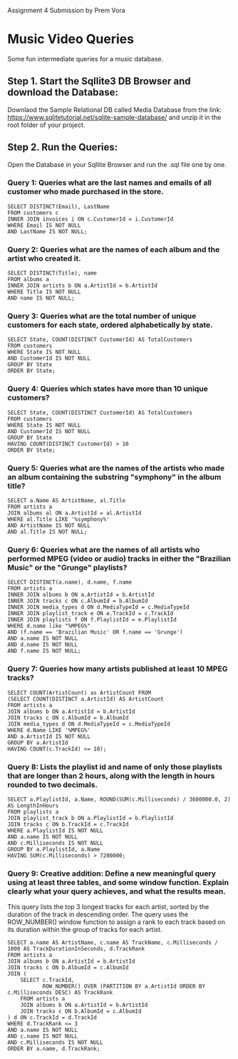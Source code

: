 Assignment 4 Submission by Prem Vora

# Music Video Queries

Some fun intermediate queries for a music database.

## Step 1. Start the Sqllite3 DB Browser and download the Database:

Downlaod the Sample Relational DB called Media Database from the link: https://www.sqlitetutorial.net/sqlite-sample-database/ 
and unzip it in the root folder of your project.

## Step 2. Run the Queries:

Open the Database in your Sqllite Browser and run the .sql file one by one.

### Query 1: Queries what are the last names and emails of all customer who made purchased in the store.

```
SELECT DISTINCT(Email), LastName
FROM customers c
INNER JOIN invoices i ON c.CustomerId = i.CustomerId
WHERE Email IS NOT NULL
AND LastName IS NOT NULL;
```

### Query 2: Queries what are the names of each album and the artist who created it.

```
SELECT DISTINCT(Title), name
FROM albums a
INNER JOIN artists b ON a.ArtistId = b.ArtistId
WHERE Title IS NOT NULL
AND name IS NOT NULL;
```

### Query 3: Queries what are the total number of unique customers for each state, ordered alphabetically by state.

```
SELECT State, COUNT(DISTINCT CustomerId) AS TotalCustomers
FROM customers
WHERE State IS NOT NULL
AND CustomerId IS NOT NULL
GROUP BY State
ORDER BY State;
```

### Query 4: Queries which states have more than 10 unique customers?

```
SELECT State, COUNT(DISTINCT CustomerId) AS TotalCustomers
FROM customers
WHERE State IS NOT NULL
AND CustomerId IS NOT NULL
GROUP BY State
HAVING COUNT(DISTINCT CustomerId) > 10
ORDER BY State;
```

### Query 5: Queries what are the names of the artists who made an album containing the substring "symphony" in the album title?

```
SELECT a.Name AS ArtistName, al.Title
FROM artists a
JOIN albums al ON a.ArtistId = al.ArtistId
WHERE al.Title LIKE '%symphony%'
AND ArtistName IS NOT NULL
AND al.Title IS NOT NULL;
```

### Query 6: Queries what are the names of all artists who performed MPEG (video or audio) tracks in either the "Brazilian Music" or the "Grunge" playlists?

```
SELECT DISTINCT(a.name), d.name, f.name
FROM artists a
INNER JOIN albums b ON a.ArtistId = b.ArtistId
INNER JOIN tracks c ON c.AlbumId = b.AlbumId
INNER JOIN media_types d ON d.MediaTypeId = c.MediaTypeId
INNER JOIN playlist_track e ON e.TrackId = c.TrackId
INNER JOIN playlists f ON f.PlaylistId = e.PlaylistId
WHERE d.name like "%MPEG%"
AND (f.name == 'Brazilian Music' OR f.name == 'Grunge')
AND a.name IS NOT NULL
AND d.name IS NOT NULL
AND f.name IS NOT NULL;
```

### Query 7: Queries how many artists published at least 10 MPEG tracks?

```
SELECT COUNT(ArtistCount) as ArtistCount FROM
(SELECT COUNT(DISTINCT a.ArtistId) AS ArtistCount
FROM artists a
JOIN albums b ON a.ArtistId = b.ArtistId
JOIN tracks c ON c.AlbumId = b.AlbumId
JOIN media_types d ON d.MediaTypeId = c.MediaTypeId
WHERE d.Name LIKE '%MPEG%'
AND a.ArtistId IS NOT NULL
GROUP BY a.ArtistId
HAVING COUNT(c.TrackId) >= 10);
```

### Query 8: Lists the playlist id and name of only those playlists that are longer than 2 hours, along with the length in hours rounded to two decimals.

```
SELECT a.PlaylistId, a.Name, ROUND(SUM(c.Milliseconds) / 3600000.0, 2) AS LengthInHours
FROM playlists a
JOIN playlist_track b ON a.PlaylistId = b.PlaylistId
JOIN tracks c ON b.TrackId = c.TrackId
WHERE a.PlaylistId IS NOT NULL
AND a.name IS NOT NULL
AND c.Milliseconds IS NOT NULL
GROUP BY a.PlaylistId, a.Name
HAVING SUM(c.Milliseconds) > 7200000;
```

### Query 9: Creative addition: Define a new meaningful query using at least three tables, and some window function. Explain clearly what your query achieves, and what the results mean.

This query lists the top 3 longest tracks for each artist, sorted by the duration of the track in descending order. The query uses the ROW_NUMBER() window function to assign a rank to each track based on its duration within the group of tracks for each artist.

```
SELECT a.name AS ArtistName, c.name AS TrackName, c.Milliseconds / 1000 AS TrackDurationInSeconds, d.TrackRank
FROM artists a
JOIN albums b ON a.ArtistId = b.ArtistId
JOIN tracks c ON b.AlbumId = c.AlbumId
JOIN (
    SELECT c.TrackId, 
           ROW_NUMBER() OVER (PARTITION BY a.ArtistId ORDER BY c.Milliseconds DESC) AS TrackRank
    FROM artists a
    JOIN albums b ON a.ArtistId = b.ArtistId
    JOIN tracks c ON b.AlbumId = c.AlbumId
) d ON c.TrackId = d.TrackId
WHERE d.TrackRank <= 3
AND a.name IS NOT NULL
AND c.name IS NOT NULL
AND c.Milliseconds IS NOT NULL
ORDER BY a.name, d.TrackRank;
```
